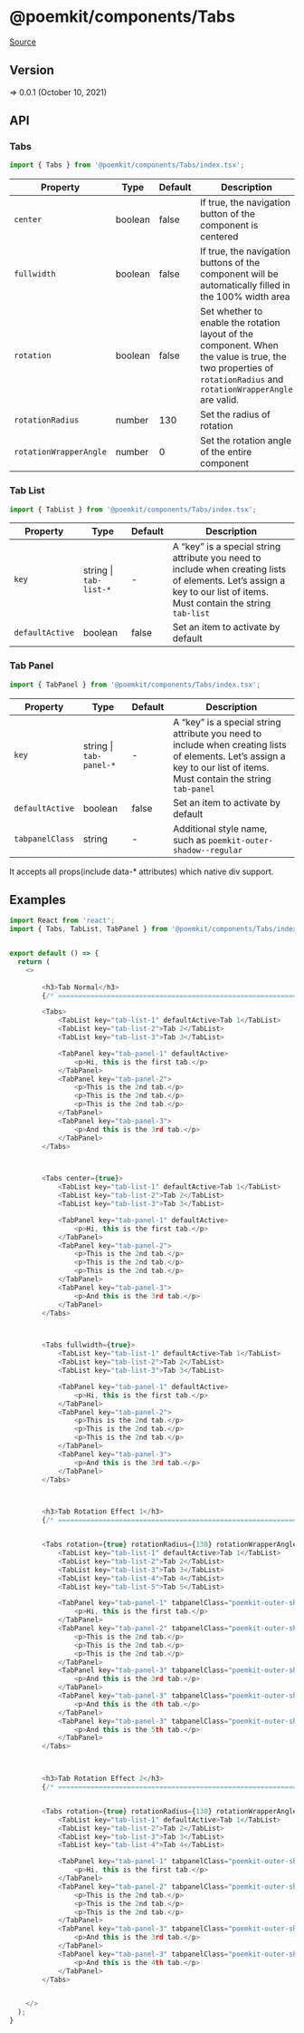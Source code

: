 # @poemkit/components/Tabs

[Source](https://github.com/xizon/poemkit/tree/main/src/client/components/Tabs)

## Version

=> 0.0.1 (October 10, 2021)

## API

### Tabs
```js
import { Tabs } from '@poemkit/components/Tabs/index.tsx';
```
| Property | Type | Default | Description |
| --- | --- | --- | --- |
| `center` | boolean | false | If true, the navigation button of the component is centered |
| `fullwidth` | boolean | false | If true, the navigation buttons of the component will be automatically filled in the 100% width area |
| `rotation` | boolean | false | Set whether to enable the rotation layout of the component. When the value is true, the two properties of `rotationRadius` and `rotationWrapperAngle` are valid.  |
| `rotationRadius` | number | 130 | Set the radius of rotation |
| `rotationWrapperAngle` | number | 0 | Set the rotation angle of the entire component |



### Tab List
```js
import { TabList } from '@poemkit/components/Tabs/index.tsx';
```
| Property | Type | Default | Description |
| --- | --- | --- | --- |
| `key` | string \| `tab-list-*` | - |  A “key” is a special string attribute you need to include when creating lists of elements. Let’s assign a key to our list of items. Must contain the string `tab-list` |
| `defaultActive` | boolean | false | Set an item to activate by default |


### Tab Panel
```js
import { TabPanel } from '@poemkit/components/Tabs/index.tsx';
```
| Property | Type | Default | Description |
| --- | --- | --- | --- |
| `key` | string \| `tab-panel-*` | - |  A “key” is a special string attribute you need to include when creating lists of elements. Let’s assign a key to our list of items. Must contain the string `tab-panel` |
| `defaultActive` | boolean | false | Set an item to activate by default |
| `tabpanelClass` | string | - | Additional style name, such as `poemkit-outer-shadow--regular` |


It accepts all props(include data-* attributes) which native div support.



## Examples

```js
import React from 'react';
import { Tabs, TabList, TabPanel } from '@poemkit/components/Tabs/index.tsx';


export default () => {
  return (
    <>
	  
		<h3>Tab Normal</h3>
		{/* ================================================================== */} 

		<Tabs>
			<TabList key="tab-list-1" defaultActive>Tab 1</TabList>
			<TabList key="tab-list-2">Tab 2</TabList>
			<TabList key="tab-list-3">Tab 3</TabList>

			<TabPanel key="tab-panel-1" defaultActive>
				<p>Hi, this is the first tab.</p>
			</TabPanel>
			<TabPanel key="tab-panel-2">
				<p>This is the 2nd tab.</p>
				<p>This is the 2nd tab.</p>
				<p>This is the 2nd tab.</p>
			</TabPanel>
			<TabPanel key="tab-panel-3">
				<p>And this is the 3rd tab.</p>
			</TabPanel>    
		</Tabs>	



		<Tabs center={true}>
			<TabList key="tab-list-1" defaultActive>Tab 1</TabList>
			<TabList key="tab-list-2">Tab 2</TabList>
			<TabList key="tab-list-3">Tab 3</TabList>

			<TabPanel key="tab-panel-1" defaultActive>
				<p>Hi, this is the first tab.</p>
			</TabPanel>
			<TabPanel key="tab-panel-2">
				<p>This is the 2nd tab.</p>
				<p>This is the 2nd tab.</p>
				<p>This is the 2nd tab.</p>
			</TabPanel>
			<TabPanel key="tab-panel-3">
				<p>And this is the 3rd tab.</p>
			</TabPanel>    
		</Tabs>		



		<Tabs fullwidth={true}>
			<TabList key="tab-list-1" defaultActive>Tab 1</TabList>
			<TabList key="tab-list-2">Tab 2</TabList>
			<TabList key="tab-list-3">Tab 3</TabList>

			<TabPanel key="tab-panel-1" defaultActive>
				<p>Hi, this is the first tab.</p>
			</TabPanel>
			<TabPanel key="tab-panel-2">
				<p>This is the 2nd tab.</p>
				<p>This is the 2nd tab.</p>
				<p>This is the 2nd tab.</p>
			</TabPanel>
			<TabPanel key="tab-panel-3">
				<p>And this is the 3rd tab.</p>
			</TabPanel>    
		</Tabs>	



		<h3>Tab Rotation Effect 1</h3>
		{/* ================================================================== */} 


		<Tabs rotation={true} rotationRadius={130} rotationWrapperAngle={0}>
			<TabList key="tab-list-1" defaultActive>Tab 1</TabList>
			<TabList key="tab-list-2">Tab 2</TabList>
			<TabList key="tab-list-3">Tab 3</TabList>
			<TabList key="tab-list-4">Tab 4</TabList>
			<TabList key="tab-list-5">Tab 5</TabList>

			<TabPanel key="tab-panel-1" tabpanelClass="poemkit-outer-shadow--regular" style={{marginTop:"50px"}} defaultActive>
				<p>Hi, this is the first tab.</p>
			</TabPanel>
			<TabPanel key="tab-panel-2" tabpanelClass="poemkit-outer-shadow--regular" style={{marginTop:"50px"}}>
				<p>This is the 2nd tab.</p>
				<p>This is the 2nd tab.</p>
				<p>This is the 2nd tab.</p>
			</TabPanel>
			<TabPanel key="tab-panel-3" tabpanelClass="poemkit-outer-shadow--regular" style={{marginTop:"50px"}}>
				<p>And this is the 3rd tab.</p>
			</TabPanel>    
			<TabPanel key="tab-panel-3" tabpanelClass="poemkit-outer-shadow--regular" style={{marginTop:"50px"}}>
				<p>And this is the 4th tab.</p>
			</TabPanel> 
			<TabPanel key="tab-panel-3" tabpanelClass="poemkit-outer-shadow--regular" style={{marginTop:"50px"}}>
				<p>And this is the 5th tab.</p>
			</TabPanel> 
		</Tabs>	



		<h3>Tab Rotation Effect 2</h3>
		{/* ================================================================== */} 


		<Tabs rotation={true} rotationRadius={130} rotationWrapperAngle={-45}>
			<TabList key="tab-list-1" defaultActive>Tab 1</TabList>
			<TabList key="tab-list-2">Tab 2</TabList>
			<TabList key="tab-list-3">Tab 3</TabList>
			<TabList key="tab-list-4">Tab 4</TabList>

			<TabPanel key="tab-panel-1" tabpanelClass="poemkit-outer-shadow--regular" style={{marginTop:"50px"}} defaultActive>
				<p>Hi, this is the first tab.</p>
			</TabPanel>
			<TabPanel key="tab-panel-2" tabpanelClass="poemkit-outer-shadow--regular" style={{marginTop:"50px"}}>
				<p>This is the 2nd tab.</p>
				<p>This is the 2nd tab.</p>
				<p>This is the 2nd tab.</p>
			</TabPanel>
			<TabPanel key="tab-panel-3" tabpanelClass="poemkit-outer-shadow--regular" style={{marginTop:"50px"}}>
				<p>And this is the 3rd tab.</p>
			</TabPanel>    
			<TabPanel key="tab-panel-3" tabpanelClass="poemkit-outer-shadow--regular" style={{marginTop:"50px"}}>
				<p>And this is the 4th tab.</p>
			</TabPanel> 
		</Tabs>		


    </>
  );
}

```